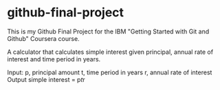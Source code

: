 # github-final-project
This is my Github Final Project for the IBM "Getting Started with Git and Github" Coursera course.

A calculator that calculates simple interest given principal, annual rate of interest and time period in years.

Input:
   p, principal amount
   t, time period in years
   r, annual rate of interest
Output
   simple interest = p*t*r
